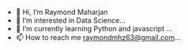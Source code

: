 - 👋 Hi, I’m Raymond Maharjan
- 👀 I’m interested in Data Science...
- 🌱 I’m currently learning Python and javascript ...
- 📫 How to reach me raymondmhz63@gmail.com...


<!---
rays63/rays63 is a ✨ special ✨ repository because its `README.md` (this file) appears on your GitHub profile.
You can click the Preview link to take a look at your changes.
--->
